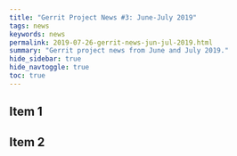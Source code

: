 ```yaml
---
title: "Gerrit Project News #3: June-July 2019"
tags: news
keywords: news
permalink: 2019-07-26-gerrit-news-jun-jul-2019.html
summary: "Gerrit project news from June and July 2019."
hide_sidebar: true
hide_navtoggle: true
toc: true
---
```


## Item 1

## Item 2
